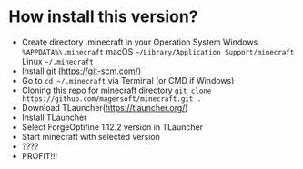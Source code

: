 # How install this version?

* Create directory .minecraft in your Operation System
Windows	 `%APPDATA%\.minecraft`
macOS	`~/Library/Application Support/minecraft`
Linux	`~/.minecraft`
* Install git (https://git-scm.com/)
* Go to `cd ~/.minecraft` via Terminal (or CMD if Windows)
* Cloning this repo for minecraft directory
`git clone https://github.com/magersoft/minecraft.git .`
* Download TLauncher(https://tlauncher.org/)
* Install TLauncher
* Select ForgeOptifine 1.12.2 version in TLauncher
* Start minecraft with selected version
* ????
* PROFIT!!!
